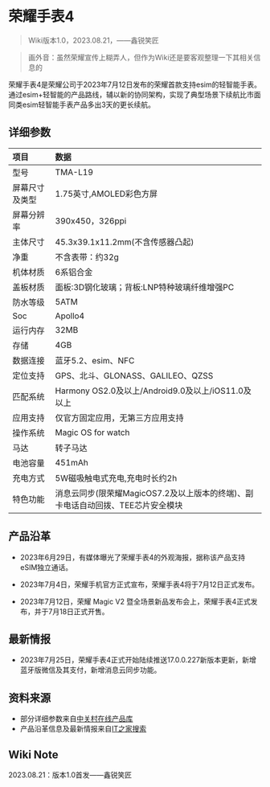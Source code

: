 # 荣耀手表4

>Wiki版本1.0，2023.08.21，——鑫锐笑匠

>画外音：虽然荣耀宣传上糊弄人，但作为Wiki还是要客观整理一下其相关信息的

荣耀手表4是荣耀公司于2023年7月12日发布的荣耀首款支持esim的轻智能手表。通过esim+轻智能的产品路线，辅以新的协同架构，实现了典型场景下续航比市面同类esim轻智能手表产品多出3天的更长续航。


## 详细参数
|项目|数据|
|:---|:---|
|型号|TMA-L19|
|屏幕尺寸及类型|1.75英寸,AMOLED彩色方屏|
|屏幕分辨率|390x450，326ppi|
|主体尺寸|45.3x39.1x11.2mm(不含传感器凸起)|
|净重|不含表带：约32g|
|机体材质|6系铝合金|
|盖板材质|面板:3D钢化玻璃；背板:LNP特种玻璃纤维增强PC|
|防水等级|5ATM|
|Soc|Apollo4|
|运行内存|32MB|
|存储|4GB|
|数据连接|蓝牙5.2、esim、NFC|
|定位支持|GPS、北斗、GLONASS、GALILEO、QZSS |
|匹配系统|Harmony OS2.0及以上/Android9.0及以上/iOS11.0及以上|
|应用支持|仅官方固定应用，无第三方应用支持|
|操作系统|Magic OS for watch|
|马达|转子马达|
|电池容量|451mAh|
|充电方式|5W磁吸触电式充电,充电时长约2h |
|特色功能|消息云同步(限荣耀MagicOS7.2及以上版本的终端)、副卡电话自动回拨、TEE芯片安全模块|


## 产品沿革

- 2023年6月29日，有媒体曝光了荣耀手表4的外观海报，据称该产品支持eSIM独立通话。

- 2023年7月4日，荣耀手机官方正式宣布，荣耀手表4将于7月12日正式发布。

- 2023年7月12日，荣耀 Magic V2 暨全场景新品发布会上，荣耀手表4正式发布，并于7月18日正式开售。


## 最新情报

- 2023年7月25日，荣耀手表4正式开始陆续推送17.0.0.227新版本更新，新增蓝牙版微信及其支付，新增消息云同步功能。


## 资料来源

- 部分详细参数来自[中关村在线产品库](https://detail.zol.com.cn/1795/1794992/param.shtml )
- 产品沿革信息及最新情报来自[IT之家搜索](https://www.ithome.com/search/%E8%8D%A3%E8%80%80%E6%89%8B%E8%A1%A84.html )


## Wiki Note

2023.08.21：版本1.0首发——鑫锐笑匠